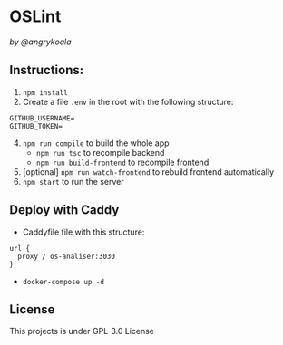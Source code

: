OSLint
====================
_by @angrykoala_


## Instructions:

1. `npm install`
2. Create a file `.env` in the root with the following structure:
```env_file
GITHUB_USERNAME=
GITHUB_TOKEN=
```

4. `npm run compile` to build the whole app
    * `npm run tsc` to recompile backend
    * `npm run build-frontend` to recompile frontend
3. [optional] `npm run watch-frontend` to rebuild frontend automatically
4. `npm start` to run the server

## Deploy with Caddy


* Caddyfile file with this structure:

```
url {
  proxy / os-analiser:3030
}
```

* `docker-compose up -d`

## License
This projects is under GPL-3.0 License
